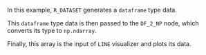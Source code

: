 In this example, `R_DATASET` generates a `dataframe` type data.

This `dataframe` type data is then passed to the `DF_2_NP` node, which converts its type to `np.ndarray`.

Finally, this array is the input of `LINE` visualizer and plots its data.